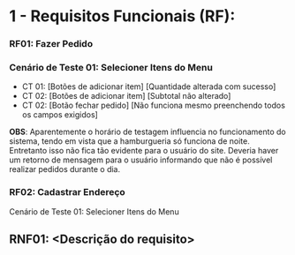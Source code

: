 # 1 - Requisitos Funcionais (RF):

### RF01: Fazer Pedido

### Cenário de Teste 01: Selecioner Itens do Menu

* CT 01: [Botões de adicionar item] [Quantidade alterada com sucesso]
* CT 02: [Botões de adicionar item] [Subtotal não alterado]
* CT 02: [Botão fechar pedido] [Não funciona mesmo preenchendo todos os campos exigidos]

**OBS**: Aparentemente o horário de testagem influencia no funcionamento do sistema, tendo em vista que a hamburgueria só funciona de noite. Entretanto isso não fica tão evidente para o usuário do site. Deveria haver um retorno de mensagem para o usuário informando que não é possível realizar pedidos durante o dia.

### RF02: Cadastrar Endereço

Cenário de Teste 01: Selecioner Itens do Menu

## RNF01: <Descrição do requisito>
